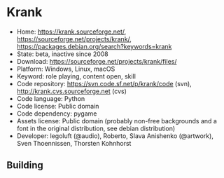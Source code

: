 # Krank

- Home: https://krank.sourceforge.net/, https://sourceforge.net/projects/krank/, https://packages.debian.org/search?keywords=krank
- State: beta, inactive since 2008
- Download: https://sourceforge.net/projects/krank/files/
- Platform: Windows, Linux, macOS
- Keyword: role playing, content open, skill
- Code repository: https://svn.code.sf.net/p/krank/code (svn), http://krank.cvs.sourceforge.net (cvs)
- Code language: Python
- Code license: Public domain
- Code dependency: pygame
- Assets license: Public domain (probably non-free backgrounds and a font in the original distribution, see debian distribution)
- Developer: legoluft (@audio), Roberto, Slava Anishenko (@artwork), Sven Thoennissen, Thorsten Kohnhorst

## Building
